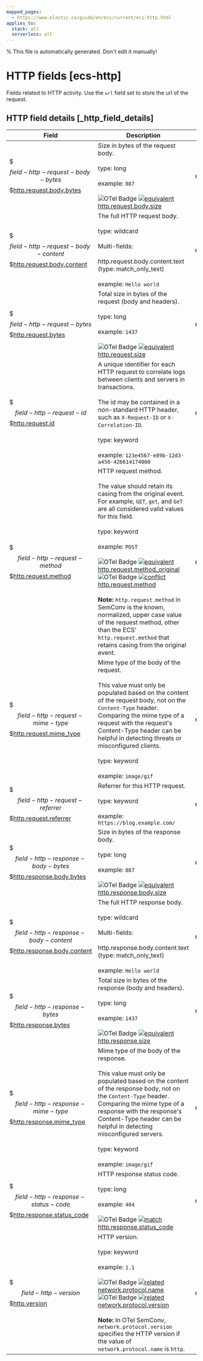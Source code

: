 ```yaml
---
mapped_pages:
  - https://www.elastic.co/guide/en/ecs/current/ecs-http.html
applies_to:
  stack: all
  serverless: all
---
```

% This file is automatically generated. Don't edit it manually!

# HTTP fields [ecs-http]

Fields related to HTTP activity. Use the `url` field set to store the url of the request.

## HTTP field details [_http_field_details]

| Field | Description | Level |
| --- | --- | --- |
| $$$field-http-request-body-bytes$$$[http.request.body.bytes](#field-http-request-body-bytes) | Size in bytes of the request body.<br><br>type: long<br><br>example: `887`<br><br>![OTel Badge](https://img.shields.io/badge/OpenTelemetry-4a5ca6?style=flat&logo=opentelemetry) [![equivalent](https://img.shields.io/badge/equivalent-1ba9f5?style=flat)](/reference/ecs-opentelemetry.md#ecs-opentelemetry-relation) [http.request.body.size](https://opentelemetry.io/docs/specs/semconv/attributes-registry/http/#http-request-body-size) | extended |
| $$$field-http-request-body-content$$$[http.request.body.content](#field-http-request-body-content) | The full HTTP request body.<br><br>type: wildcard<br><br>Multi-fields:<br><br>http.request.body.content.text (type: match_only_text)<br><br>example: `Hello world`<br> | extended |
| $$$field-http-request-bytes$$$[http.request.bytes](#field-http-request-bytes) | Total size in bytes of the request (body and headers).<br><br>type: long<br><br>example: `1437`<br><br>![OTel Badge](https://img.shields.io/badge/OpenTelemetry-4a5ca6?style=flat&logo=opentelemetry) [![equivalent](https://img.shields.io/badge/equivalent-1ba9f5?style=flat)](/reference/ecs-opentelemetry.md#ecs-opentelemetry-relation) [http.request.size](https://opentelemetry.io/docs/specs/semconv/attributes-registry/http/#http-request-size) | extended |
| $$$field-http-request-id$$$[http.request.id](#field-http-request-id) | A unique identifier for each HTTP request to correlate logs between clients and servers in transactions.<br><br>The id may be contained in a non-standard HTTP header, such as `X-Request-ID` or `X-Correlation-ID`.<br><br>type: keyword<br><br>example: `123e4567-e89b-12d3-a456-426614174000`<br> | extended |
| $$$field-http-request-method$$$[http.request.method](#field-http-request-method) | HTTP request method.<br><br>The value should retain its casing from the original event. For example, `GET`, `get`, and `GeT` are all considered valid values for this field.<br><br>type: keyword<br><br>example: `POST`<br><br>![OTel Badge](https://img.shields.io/badge/OpenTelemetry-4a5ca6?style=flat&logo=opentelemetry) [![equivalent](https://img.shields.io/badge/equivalent-1ba9f5?style=flat)](/reference/ecs-opentelemetry.md#ecs-opentelemetry-relation) [http.request.method_original](https://opentelemetry.io/docs/specs/semconv/attributes-registry/http/#http-request-method-original)<br>![OTel Badge](https://img.shields.io/badge/OpenTelemetry-4a5ca6?style=flat&logo=opentelemetry) [![conflict](https://img.shields.io/badge/conflict-910000?style=flat)](/reference/ecs-opentelemetry.md#ecs-opentelemetry-relation) [http.request.method](https://opentelemetry.io/docs/specs/semconv/attributes-registry/http/#http-request-method)<br><br>**Note:** `http.request.method` in SemConv is the known, normalized, upper case value of the request method, other than the ECS' `http.request.method` that retains casing from the original event. | extended |
| $$$field-http-request-mime-type$$$[http.request.mime_type](#field-http-request-mime-type) | Mime type of the body of the request.<br><br>This value must only be populated based on the content of the request body, not on the `Content-Type` header. Comparing the mime type of a request with the request's Content-Type header can be helpful in detecting threats or misconfigured clients.<br><br>type: keyword<br><br>example: `image/gif`<br> | extended |
| $$$field-http-request-referrer$$$[http.request.referrer](#field-http-request-referrer) | Referrer for this HTTP request.<br><br>type: keyword<br><br>example: `https://blog.example.com/`<br> | extended |
| $$$field-http-response-body-bytes$$$[http.response.body.bytes](#field-http-response-body-bytes) | Size in bytes of the response body.<br><br>type: long<br><br>example: `887`<br><br>![OTel Badge](https://img.shields.io/badge/OpenTelemetry-4a5ca6?style=flat&logo=opentelemetry) [![equivalent](https://img.shields.io/badge/equivalent-1ba9f5?style=flat)](/reference/ecs-opentelemetry.md#ecs-opentelemetry-relation) [http.response.body.size](https://opentelemetry.io/docs/specs/semconv/attributes-registry/http/#http-response-body-size) | extended |
| $$$field-http-response-body-content$$$[http.response.body.content](#field-http-response-body-content) | The full HTTP response body.<br><br>type: wildcard<br><br>Multi-fields:<br><br>http.response.body.content.text (type: match_only_text)<br><br>example: `Hello world`<br> | extended |
| $$$field-http-response-bytes$$$[http.response.bytes](#field-http-response-bytes) | Total size in bytes of the response (body and headers).<br><br>type: long<br><br>example: `1437`<br><br>![OTel Badge](https://img.shields.io/badge/OpenTelemetry-4a5ca6?style=flat&logo=opentelemetry) [![equivalent](https://img.shields.io/badge/equivalent-1ba9f5?style=flat)](/reference/ecs-opentelemetry.md#ecs-opentelemetry-relation) [http.response.size](https://opentelemetry.io/docs/specs/semconv/attributes-registry/http/#http-response-size) | extended |
| $$$field-http-response-mime-type$$$[http.response.mime_type](#field-http-response-mime-type) | Mime type of the body of the response.<br><br>This value must only be populated based on the content of the response body, not on the `Content-Type` header. Comparing the mime type of a response with the response's Content-Type header can be helpful in detecting misconfigured servers.<br><br>type: keyword<br><br>example: `image/gif`<br> | extended |
| $$$field-http-response-status-code$$$[http.response.status_code](#field-http-response-status-code) | HTTP response status code.<br><br>type: long<br><br>example: `404`<br><br>![OTel Badge](https://img.shields.io/badge/OpenTelemetry-4a5ca6?style=flat&logo=opentelemetry) [![match](https://img.shields.io/badge/match-93c93e?style=flat)](/reference/ecs-opentelemetry.md#ecs-opentelemetry-relation) [http.response.status_code](https://opentelemetry.io/docs/specs/semconv/attributes-registry/http/#http-response-status-code) | extended |
| $$$field-http-version$$$[http.version](#field-http-version) | HTTP version.<br><br>type: keyword<br><br>example: `1.1`<br><br>![OTel Badge](https://img.shields.io/badge/OpenTelemetry-4a5ca6?style=flat&logo=opentelemetry) [![related](https://img.shields.io/badge/related-efc20d?style=flat)](/reference/ecs-opentelemetry.md#ecs-opentelemetry-relation) [network.protocol.name](https://opentelemetry.io/docs/specs/semconv/attributes-registry/network/#network-protocol-name)<br>![OTel Badge](https://img.shields.io/badge/OpenTelemetry-4a5ca6?style=flat&logo=opentelemetry) [![related](https://img.shields.io/badge/related-efc20d?style=flat)](/reference/ecs-opentelemetry.md#ecs-opentelemetry-relation) [network.protocol.version](https://opentelemetry.io/docs/specs/semconv/attributes-registry/network/#network-protocol-version)<br><br>**Note:** In OTel SemConv, `network.protocol.version` specifies the HTTP version if the value of `network.protocol.name` is `http`. | extended |


